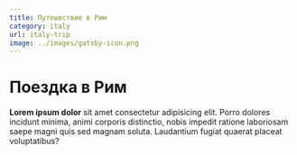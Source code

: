 ```yaml
---
title: Путешествие в Рим
category: italy
url: italy-trip
image: ../images/gatsby-icon.png
---
```


# Поездка в Рим
**Lorem ipsum dolor** sit amet consectetur adipisicing elit. Porro dolores incidunt minima, animi corporis distinctio, nobis impedit ratione laboriosam saepe magni quis sed magnam soluta. Laudantium fugiat quaerat placeat voluptatibus?
